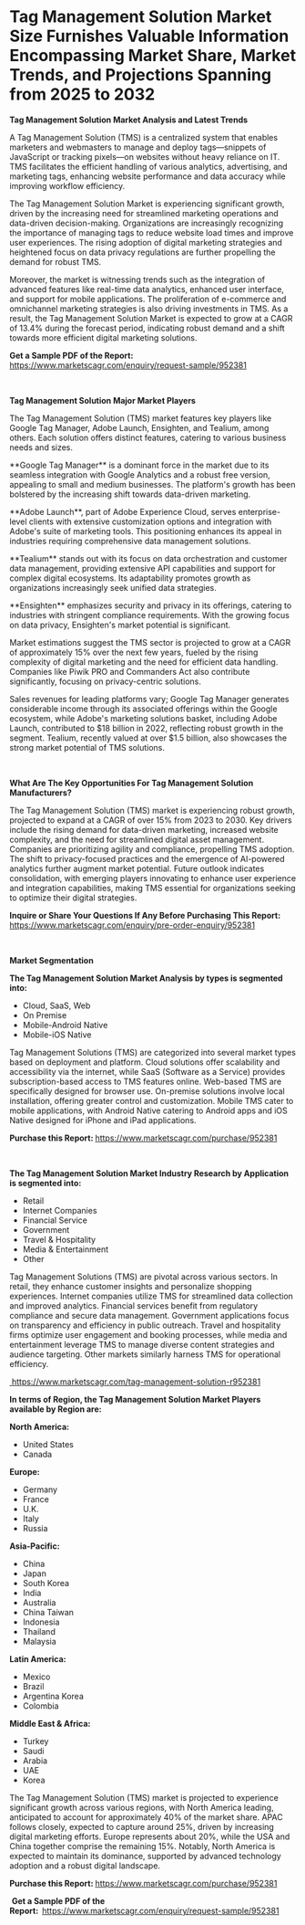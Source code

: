 <p><h1>Tag Management Solution Market Size Furnishes Valuable Information Encompassing Market Share, Market Trends, and Projections Spanning from 2025 to 2032</h1></p><p><strong>Tag Management Solution Market Analysis and Latest Trends</strong></p>
<p><p>A Tag Management Solution (TMS) is a centralized system that enables marketers and webmasters to manage and deploy tags—snippets of JavaScript or tracking pixels—on websites without heavy reliance on IT. TMS facilitates the efficient handling of various analytics, advertising, and marketing tags, enhancing website performance and data accuracy while improving workflow efficiency.</p><p>The Tag Management Solution Market is experiencing significant growth, driven by the increasing need for streamlined marketing operations and data-driven decision-making. Organizations are increasingly recognizing the importance of managing tags to reduce website load times and improve user experiences. The rising adoption of digital marketing strategies and heightened focus on data privacy regulations are further propelling the demand for robust TMS.</p><p>Moreover, the market is witnessing trends such as the integration of advanced features like real-time data analytics, enhanced user interface, and support for mobile applications. The proliferation of e-commerce and omnichannel marketing strategies is also driving investments in TMS. As a result, the Tag Management Solution Market is expected to grow at a CAGR of 13.4% during the forecast period, indicating robust demand and a shift towards more efficient digital marketing solutions.</p></p>
<p><strong>Get a Sample PDF of the Report:&nbsp;</strong> <a href="https://www.marketscagr.com/enquiry/request-sample/952381?utm_campaign=2660&utm_medium=2&utm_source=Github&utm_content=ia&utm_term=17042025&utm_id=tag-management-solution">https://www.marketscagr.com/enquiry/request-sample/952381</a></p>
<p>&nbsp;</p>
<p><strong>Tag Management Solution Major Market Players</strong></p>
<p><p>The Tag Management Solution (TMS) market features key players like Google Tag Manager, Adobe Launch, Ensighten, and Tealium, among others. Each solution offers distinct features, catering to various business needs and sizes.</p><p>**Google Tag Manager** is a dominant force in the market due to its seamless integration with Google Analytics and a robust free version, appealing to small and medium businesses. The platform's growth has been bolstered by the increasing shift towards data-driven marketing.</p><p>**Adobe Launch**, part of Adobe Experience Cloud, serves enterprise-level clients with extensive customization options and integration with Adobe's suite of marketing tools. This positioning enhances its appeal in industries requiring comprehensive data management solutions.</p><p>**Tealium** stands out with its focus on data orchestration and customer data management, providing extensive API capabilities and support for complex digital ecosystems. Its adaptability promotes growth as organizations increasingly seek unified data strategies.</p><p>**Ensighten** emphasizes security and privacy in its offerings, catering to industries with stringent compliance requirements. With the growing focus on data privacy, Ensighten's market potential is significant.</p><p>Market estimations suggest the TMS sector is projected to grow at a CAGR of approximately 15% over the next few years, fueled by the rising complexity of digital marketing and the need for efficient data handling. Companies like Piwik PRO and Commanders Act also contribute significantly, focusing on privacy-centric solutions.</p><p>Sales revenues for leading platforms vary; Google Tag Manager generates considerable income through its associated offerings within the Google ecosystem, while Adobe's marketing solutions basket, including Adobe Launch, contributed to $18 billion in 2022, reflecting robust growth in the segment. Tealium, recently valued at over $1.5 billion, also showcases the strong market potential of TMS solutions.</p></p>
<p>&nbsp;</p>
<p><strong>What Are The Key Opportunities For Tag Management Solution Manufacturers?</strong></p>
<p><p>The Tag Management Solution (TMS) market is experiencing robust growth, projected to expand at a CAGR of over 15% from 2023 to 2030. Key drivers include the rising demand for data-driven marketing, increased website complexity, and the need for streamlined digital asset management. Companies are prioritizing agility and compliance, propelling TMS adoption. The shift to privacy-focused practices and the emergence of AI-powered analytics further augment market potential. Future outlook indicates consolidation, with emerging players innovating to enhance user experience and integration capabilities, making TMS essential for organizations seeking to optimize their digital strategies.</p></p>
<p><strong>Inquire or Share Your Questions If Any Before Purchasing This Report:</strong> <a href="https://www.marketscagr.com/enquiry/pre-order-enquiry/952381?utm_campaign=2660&utm_medium=2&utm_source=Github&utm_content=ia&utm_term=17042025&utm_id=tag-management-solution">https://www.marketscagr.com/enquiry/pre-order-enquiry/952381</a></p>
<p>&nbsp;</p>
<p><strong>Market Segmentation</strong></p>
<p><strong>The Tag Management Solution Market Analysis by types is segmented into:</strong></p>
<p><ul><li>Cloud, SaaS, Web</li><li>On Premise</li><li>Mobile-Android Native</li><li>Mobile-iOS Native</li></ul></p>
<p><p>Tag Management Solutions (TMS) are categorized into several market types based on deployment and platform. Cloud solutions offer scalability and accessibility via the internet, while SaaS (Software as a Service) provides subscription-based access to TMS features online. Web-based TMS are specifically designed for browser use. On-premise solutions involve local installation, offering greater control and customization. Mobile TMS cater to mobile applications, with Android Native catering to Android apps and iOS Native designed for iPhone and iPad applications.</p></p>
<p><strong>Purchase this Report:&nbsp;</strong><a href="https://www.marketscagr.com/purchase/952381?utm_campaign=2660&utm_medium=2&utm_source=Github&utm_content=ia&utm_term=17042025&utm_id=tag-management-solution">https://www.marketscagr.com/purchase/952381</a></p>
<p>&nbsp;</p>
<p><strong>The Tag Management Solution Market Industry Research by Application is segmented into:</strong></p>
<p><ul><li>Retail</li><li>Internet Companies</li><li>Financial Service</li><li>Government</li><li>Travel & Hospitality</li><li>Media & Entertainment</li><li>Other</li></ul></p>
<p><p>Tag Management Solutions (TMS) are pivotal across various sectors. In retail, they enhance customer insights and personalize shopping experiences. Internet companies utilize TMS for streamlined data collection and improved analytics. Financial services benefit from regulatory compliance and secure data management. Government applications focus on transparency and efficiency in public outreach. Travel and hospitality firms optimize user engagement and booking processes, while media and entertainment leverage TMS to manage diverse content strategies and audience targeting. Other markets similarly harness TMS for operational efficiency.</p></p>
<p><a href="https://www.marketscagr.com/tag-management-solution-r952381?utm_campaign=2660&utm_medium=2&utm_source=Github&utm_content=ia&utm_term=17042025&utm_id=tag-management-solution">&nbsp;https://www.marketscagr.com/tag-management-solution-r952381</a></p>
<p><strong>In terms of Region, the Tag Management Solution Market Players available by Region are:</strong></p>
<p>
    <p> <strong> North America: </strong>
        <ul>
            <li>United States</li>
            <li>Canada</li>
        </ul>
        </p> 
    <p> <strong> Europe: </strong>
        <ul>
            <li>Germany</li>
            <li>France</li>
            <li>U.K.</li>
            <li>Italy</li>
            <li>Russia</li>
        </ul>
        </p> 
    <p> <strong> Asia-Pacific: </strong>
        <ul>
            <li>China</li>
            <li>Japan</li>
            <li>South Korea</li>
            <li>India</li>
            <li>Australia</li>
            <li>China Taiwan</li>
            <li>Indonesia</li>
            <li>Thailand</li>
            <li>Malaysia</li>
        </ul>
        </p> 
    <p> <strong> Latin America: </strong>
        <ul>
            <li>Mexico</li>
            <li>Brazil</li>
            <li>Argentina Korea</li>
            <li>Colombia</li>
        </ul>
        </p> 
    <p> <strong> Middle East & Africa: </strong>
        <ul>
            <li>Turkey</li>
            <li>Saudi</li>
            <li>Arabia</li>
            <li>UAE</li>
            <li>Korea</li>
        </ul>
    </p>
    </p>
<p><p>The Tag Management Solution (TMS) market is projected to experience significant growth across various regions, with North America leading, anticipated to account for approximately 40% of the market share. APAC follows closely, expected to capture around 25%, driven by increasing digital marketing efforts. Europe represents about 20%, while the USA and China together comprise the remaining 15%. Notably, North America is expected to maintain its dominance, supported by advanced technology adoption and a robust digital landscape.</p></p>
<p><strong>Purchase this Report: </strong><a href="https://www.marketscagr.com/purchase/952381?utm_campaign=2660&utm_medium=2&utm_source=Github&utm_content=ia&utm_term=17042025&utm_id=tag-management-solution">https://www.marketscagr.com/purchase/952381</a></p>
<p>&nbsp;<strong>Get a Sample PDF of the Report:&nbsp;&nbsp;</strong><a href="https://www.marketscagr.com/enquiry/request-sample/952381?utm_campaign=2660&utm_medium=2&utm_source=Github&utm_content=ia&utm_term=17042025&utm_id=tag-management-solution">https://www.marketscagr.com/enquiry/request-sample/952381</a></p>
<p><strong></strong></p>
<p><p></p><p></p><p></p></p>